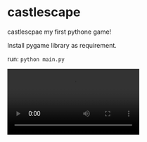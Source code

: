 # castlescape
castlescpae my first pythone game!

Install pygame library as requirement.

run: ```python main.py```


![IMG](IMG/screen.avi)
